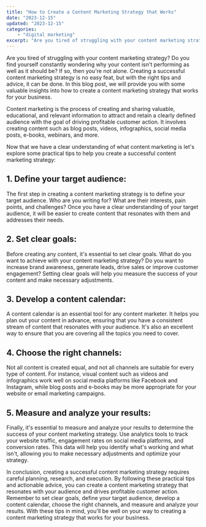 ```yaml
---
title: "How to Create a Content Marketing Strategy that Works"
date: "2023-12-15"
updated: "2023-12-15"
categories: 
    - "digital marketing"
excerpt: "Are you tired of struggling with your content marketing strategy? Do you find yourself constantly wondering why your content isn't performing as well as it should be? If so, then you're not alone. Creating a successful content marketing strategy is no easy feat, but with the right tips and advice, it can be done. In this blog post, we will provide you with some valuable insights into how to create a content marketing strategy that works for your business."
--- 
```

Are you tired of struggling with your content marketing strategy? Do you find yourself constantly wondering why your content isn't performing as well as it should be? If so, then you're not alone. Creating a successful content marketing strategy is no easy feat, but with the right tips and advice, it can be done. In this blog post, we will provide you with some valuable insights into how to create a content marketing strategy that works for your business.

Content marketing is the process of creating and sharing valuable, educational, and relevant information to attract and retain a clearly defined audience with the goal of driving profitable customer action. It involves creating content such as blog posts, videos, infographics, social media posts, e-books, webinars, and more.

Now that we have a clear understanding of what content marketing is let's explore some practical tips to help you create a successful content marketing strategy:

## 1. Define your target audience: 
The first step in creating a content marketing strategy is to define your target audience. Who are you writing for? What are their interests, pain points, and challenges? Once you have a clear understanding of your target audience, it will be easier to create content that resonates with them and addresses their needs.


## 2. Set clear goals: 
Before creating any content, it's essential to set clear goals. What do you want to achieve with your content marketing strategy? Do you want to increase brand awareness, generate leads, drive sales or improve customer engagement? Setting clear goals will help you measure the success of your content and make necessary adjustments.

## 3. Develop a content calendar: 
A content calendar is an essential tool for any content marketer. It helps you plan out your content in advance, ensuring that you have a consistent stream of content that resonates with your audience. It's also an excellent way to ensure that you are covering all the topics you need to cover.

## 4. Choose the right channels: 
Not all content is created equal, and not all channels are suitable for every type of content. For instance, visual content such as videos and infographics work well on social media platforms like Facebook and Instagram, while blog posts and e-books may be more appropriate for your website or email marketing campaigns.

## 5. Measure and analyze your results: 
Finally, it's essential to measure and analyze your results to determine the success of your content marketing strategy. Use analytics tools to track your website traffic, engagement rates on social media platforms, and conversion rates. This data will help you identify what's working and what isn't, allowing you to make necessary adjustments and optimize your strategy.

In conclusion, creating a successful content marketing strategy requires careful planning, research, and execution. By following these practical tips and actionable advice, you can create a content marketing strategy that resonates with your audience and drives profitable customer action. Remember to set clear goals, define your target audience, develop a content calendar, choose the right channels, and measure and analyze your results. With these tips in mind, you'll be well on your way to creating a content marketing strategy that works for your business.